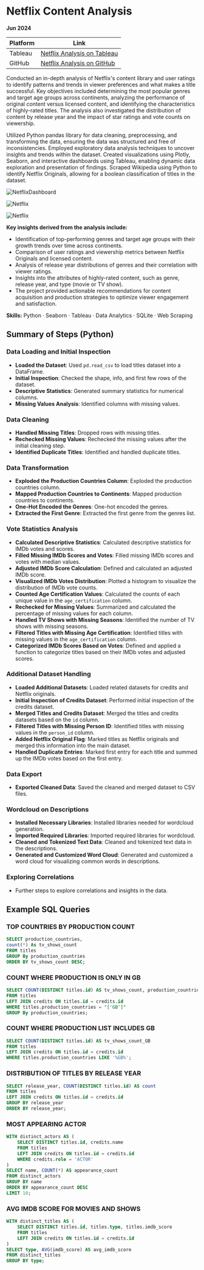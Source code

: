 # Netflix Content Analysis

**Jun 2024**

| Platform | Link                                                                                                           |
|----------|----------------------------------------------------------------------------------------------------------------|
| Tableau  | [Netflix Analysis on Tableau](https://public.tableau.com/app/profile/pinar.gibson/viz/Netflix_analysis_17188796913460/Netflixthroughtheyears) |
| GitHub   | [Netflix Analysis on GitHub](https://github.com/PinarGib/Netflix-Analysis)                                     |


Conducted an in-depth analysis of Netflix's content library and user ratings to identify patterns and trends in viewer preferences and what makes a title successful. Key objectives included determining the most popular genres and target age groups across continents, analyzing the performance of original content versus licensed content, and identifying the characteristics of highly-rated titles. The analysis also investigated the distribution of content by release year and the impact of star ratings and vote counts on viewership.

Utilized Python pandas library for data cleaning, preprocessing, and transforming the data, ensuring the data was structured and free of inconsistencies. Employed exploratory data analysis techniques to uncover insights and trends within the dataset. Created visualizations using Plotly, Seaborn, and interactive dashboards using Tableau, enabling dynamic data exploration and presentation of findings. Scraped Wikipedia using Python to identify Netflix Originals, allowing for a boolean classification of titles in the dataset.

![NetflixDashboard](NetflixDashboard.png)

![Netflix](Netflix.png)

![Netflix](plot.png)

**Key insights derived from the analysis include:**

- Identification of top-performing genres and target age groups with their growth trends over time across continents.
- Comparison of user ratings and viewership metrics between Netflix Originals and licensed content.
- Analysis of release year distributions of genres and their correlation with viewer ratings.
- Insights into the attributes of highly-rated content, such as genre, release year, and type (movie or TV show).
- The project provided actionable recommendations for content acquisition and production strategies to optimize viewer engagement and satisfaction.


**Skills:** Python · Seaborn · Tableau · Data Analytics · SQLite · Web Scraping

## Summary of Steps (Python)

### Data Loading and Initial Inspection
- **Loaded the Dataset**: Used `pd.read_csv` to load titles dataset into a DataFrame.
- **Initial Inspection**: Checked the shape, info, and first few rows of the dataset.
- **Descriptive Statistics**: Generated summary statistics for numerical columns.
- **Missing Values Analysis**: Identified columns with missing values.

### Data Cleaning
- **Handled Missing Titles**: Dropped rows with missing titles.
- **Rechecked Missing Values**: Rechecked the missing values after the initial cleaning step.
- **Identified Duplicate Titles**: Identified and handled duplicate titles.

### Data Transformation
- **Exploded the Production Countries Column**: Exploded the production countries column.
- **Mapped Production Countries to Continents**: Mapped production countries to continents.
- **One-Hot Encoded the Genres**: One-hot encoded the genres.
- **Extracted the First Genre**: Extracted the first genre from the genres list.

### Vote Statistics Analysis
- **Calculated Descriptive Statistics**: Calculated descriptive statistics for IMDb votes and scores.
- **Filled Missing IMDb Scores and Votes**: Filled missing IMDb scores and votes with median values.
- **Adjusted IMDb Score Calculation**: Defined and calculated an adjusted IMDb score.
- **Visualized IMDb Votes Distribution**: Plotted a histogram to visualize the distribution of IMDb vote counts.
- **Counted Age Certification Values**: Calculated the counts of each unique value in the `age_certification` column.
- **Rechecked for Missing Values**: Summarized and calculated the percentage of missing values for each column.
- **Handled TV Shows with Missing Seasons**: Identified the number of TV shows with missing seasons.
- **Filtered Titles with Missing Age Certification**: Identified titles with missing values in the `age_certification` column.
- **Categorized IMDb Scores Based on Votes**: Defined and applied a function to categorize titles based on their IMDb votes and adjusted scores.

### Additional Dataset Handling
- **Loaded Additional Datasets**: Loaded related datasets for credits and Netflix originals.
- **Initial Inspection of Credits Dataset**: Performed initial inspection of the credits dataset.
- **Merged Titles and Credits Dataset**: Merged the titles and credits datasets based on the `id` column.
- **Filtered Titles with Missing Person ID**: Identified titles with missing values in the `person_id` column.
- **Added Netflix Original Flag**: Marked titles as Netflix originals and merged this information into the main dataset.
- **Handled Duplicate Entries**: Marked first entry for each title and summed up the IMDb votes based on the first entry.

### Data Export
- **Exported Cleaned Data**: Saved the cleaned and merged dataset to CSV files.

### Wordcloud on Descriptions
- **Installed Necessary Libraries**: Installed libraries needed for wordcloud generation.
- **Imported Required Libraries**: Imported required libraries for wordcloud.
- **Cleaned and Tokenized Text Data**: Cleaned and tokenized text data in the descriptions.
- **Generated and Customized Word Cloud**: Generated and customized a word cloud for visualizing common words in descriptions.

### Exploring Correlations
- Further steps to explore correlations and insights in the data.

## Example SQL Queries

### TOP COUNTRIES BY PRODUCTION COUNT

```sql
SELECT production_countries, 
count(*) As tv_shows_count
FROM titles
GROUP By production_countries
ORDER BY tv_shows_count DESC;
```

### COUNT WHERE PRODUCTION IS ONLY IN GB

```sql
SELECT COUNT(DISTINCT titles.id) AS tv_shows_count, production_countries 
FROM titles
LEFT JOIN credits ON titles.id = credits.id
WHERE titles.production_countries = "['GB']"
GROUP By production_countries;
```

### COUNT WHERE PRODUCTION LIST INCLUDES GB

```sql
SELECT COUNT(DISTINCT titles.id) AS tv_shows_count_GB
FROM titles
LEFT JOIN credits ON titles.id = credits.id
WHERE titles.production_countries LIKE '%GB%';
```

### DISTRIBUTION OF TITLES BY RELEASE YEAR

```sql
SELECT release_year, COUNT(DISTINCT titles.id) AS count 
FROM titles
LEFT JOIN credits ON titles.id = credits.id 
GROUP BY release_year
ORDER BY release_year;
```

### MOST APPEARING ACTOR

```sql
WITH distinct_actors AS (
    SELECT DISTINCT titles.id, credits.name
    FROM titles
    LEFT JOIN credits ON titles.id = credits.id
    WHERE credits.role = 'ACTOR'
)
SELECT name, COUNT(*) AS appearance_count
FROM distinct_actors
GROUP BY name
ORDER BY appearance_count DESC
LIMIT 10;
```

### AVG IMDB SCORE FOR MOVIES AND SHOWS

```sql
WITH distinct_titles AS (
    SELECT DISTINCT titles.id, titles.type, titles.imdb_score
    FROM titles
    LEFT JOIN credits ON titles.id = credits.id
)
SELECT type, AVG(imdb_score) AS avg_imdb_score
FROM distinct_titles
GROUP BY type;
```
